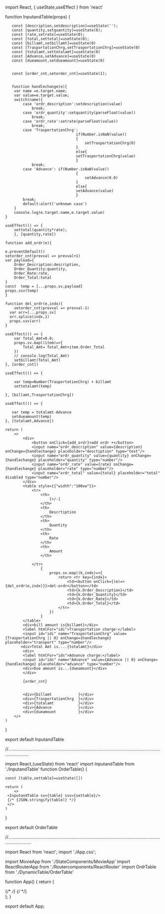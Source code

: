 import React, { useState,useEffect } from 'react'

function InputandTable(props) {

       const [description,setdescription]=useState('');
       const [quantity,setquantity]=useState(0);
       const [rate,setrate]=useState(0);
       const [total,settotal]=useState(0);
       const [billamt,setbillamt]=useState(0)
       const [TrasportationChrg,setTrasportationChrg]=useState(0)
       const [totalamt,settotalamt]=useState(0)
       const [Advance,setAdvance]=useState(0)
       const [dueamount,setdueamount]=useState(0)


       const [order_cnt,setorder_cnt]=useState(1);


       function handlechange(e){
        var name =e.target.name;
        var value=e.target.value;
        switch(name){
            case 'ordr_description':setdescription(value) 
                break;
            case 'ordr_quantity':setquantity(parseFloat(value)) 
                break;
            case 'ordr_rate':setrate(parseFloat(value))
                break;
            case 'TrasportationChrg':
                                    if(Number.isNaN(value))
                                    {
                                        setTrasportationChrg(0)
                                    }
                                    else{
                                    setTrasportationChrg(value)
                                    }
                break;    
            case 'Advance': if(Number.isNaN(value))
                                    {
                                        setAdvance(0.0)
                                    }
                                    else{
                                    setAdvance(value)
                                    }
            break;    
            default:alert('unknown case')
        }
        console.log(e.target.name,e.target.value)
    }

    useEffect(() => {
        settotal(quantity*rate);
        }, [quantity,rate])

    function add_ordr(e){
    
    e.preventDefault()
    setorder_cnt(prevval => prevval+1)
    var payload={
        Order_Description:description,
        Order_Quantity:quantity,
        Order_Rate:rate,
        Order_Total:total
    }
    const  temp = [...props.sv,payload]
    props.ssv(temp)
    }

    function del_ordr(e,indx){
        setorder_cnt(prevval => prevval-1)
      var arr=[...props.sv]
      arr.splice(indx,1)
      props.ssv(arr)
    }

    useEffect(() => {
        var Total_Amt=0.0;
        props.sv.map((item)=>{
            Total_Amt= Total_Amt+item.Order_Total
        })
        // console.log(Total_Amt)
        setbillamt(Total_Amt)
    }, [order_cnt])

    useEffect(() => {
   
        var temp=Number(TrasportationChrg) + billamt
        settotalamt(temp)
        
    }, [billamt,TrasportationChrg])

    useEffect(() => {

       var temp = totalamt-Advance
       setdueamount(temp)
    }, [totalamt,Advance])
  
    return (
        <>
            <div>
                <button onClick={add_ordr}>add ordr +</button>
                <input name="ordr_description" value={description} onChange={handlechange} placeholder="desctiption" type="text"/>
                <input name="ordr_quantity" value={quantity} onChange={handlechange} placeholder="quantity" type="number"/>
                <input name="ordr_rate" value={rate} onChange={handlechange} placeholder="rate" type="number"/>
                <input name="ordr_total" value={total} placeholder="total" disabled type="number"/>
            </div>
            <table style={{"width":"100vw"}}>
                <tr>
                    <th>
                        [+/-]
                    </th>
                    <th>
                        Descrtiption
                    </th>
                    <th>
                        Quantity
                    </th>
                    <th>
                        Rate
                    </th>
                    <th>
                        Amount
                    </th>

                </tr>
                    {
                        props.sv.map((k,indx)=>{                  
                            return <tr key={indx}>
                                <td><button onClick={(e)=>{del_ordr(e,indx)}}>del-ordr</button></td>
                                <td>{k.Order_Description}</td>
                                <td>{k.Order_Quantity}</td>
                                <td>{k.Order_Rate}</td>
                                <td>{k.Order_Total}</td>
                            </tr>
                        })
                    }
            </table>
            <div>bill amount is{billamt}</div>
            <label htmlFor="idi">Transportation charge:</label>
            <input id="idi" name="TrasportationChrg" value={TrasportationChrg || 0} onChange={handlechange} placeholder="transport" type="number"/>
           <div>Total Amt is....{totalamt}</div>
            <div>
            <label htmlFor="ids">Advance charge:</label>
            <input id="ids" name="Advance" value={Advance || 0} onChange={handlechange} placeholder="advance" type="number"/>
            <div>Due amount is...{dueamount}</div>
            </div>
        
            {order_cnt}
         

            <div>{billamt            }</div>        
            <div>{TrasportationChrg  }</div>
            <div>{totalamt           }</div>
            <div>{Advance            }</div>
            <div>{dueamount          }</div>
        </>
    )
}

export default InputandTable



//.............................................................................................................................................

import React,{useState} from 'react'
import InputandTable from './InputandTable'
function OrderTable() {

    const [table,settable]=useState([])

    return (
        <>
     <InputandTable sv={table} ssv={settable}/>
     {/* {JSON.stringify(table)} */}
     </>
    )
}

export default OrderTable

//...............................................................................................................................................

import React from 'react';
import './App.css';

import MovieApp from './StateComponents/MovieApp'
import ReactRouterApp from './Routercomponents/ReactRouter'
import OrdrTable from './DynamicTable/OrderTable'

function App() {
  return (
    <div className="App">
    {/* <MovieApp/> */}
    {/* <ReactRouterApp/> */}
    <OrdrTable/>
    </div>
  );
}

export default App;







